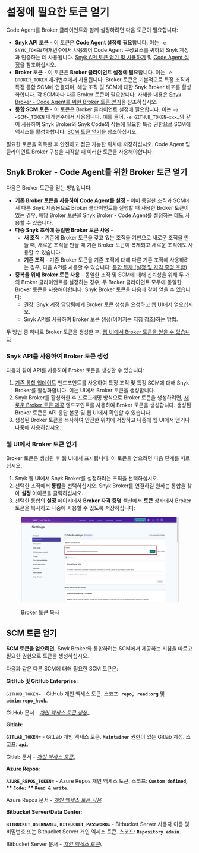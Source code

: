 # 설정에 필요한 토큰 얻기

Code Agent를 Broker 클라이언트와 함께 설정하려면 다음 토큰이 필요합니다:

- **Snyk API 토큰** - 이 토큰은 **Code Agent 설정에 필요**합니다. 이는 `-e SNYK_TOKEN` 매개변수에서 사용되어 Code Agent 구성요소를 귀하의 Snyk 계정과 인증하는 데 사용됩니다. [Snyk API 토큰 얻기 및 사용하기](../../../../getting-started/#obtain-and-use-your-snyk-api-token) 및 [Code Agent 설정](set-up-the-code-agent.md)을 참조하십시오.
- **Broker 토큰** - 이 토큰은 **Broker 클라이언트 설정에 필요**합니다. 이는 `-e BROKER_TOKEN` 매개변수에서 사용됩니다. Broker 토큰은 기본적으로 특정 조직과 특정 통합 SCM에 연결되며, 해당 조직 및 SCM에 대한 Snyk Broker 배포를 활성화합니다. 각 SCM마다 다른 Broker 토큰이 필요합니다. 자세한 내용은 [Snyk Broker - Code Agent를 위한 Broker 토큰 얻기](obtain-the-required-tokens-for-setup.md#obtain-your-broker-token-for-snyk-broker-code-agent)을 참조하십시오.
- **통합 SCM 토큰** - 이 토큰은 Broker 클라이언트 설정에 필요합니다. 이는 `-e <SCM>_TOKEN` 매개변수에서 사용됩니다. 예를 들어, `-e GITHUB_TOKEN=xxx…`와 같이 사용하여 Snyk Broker와 Snyk Code의 작동에 필요한 특정 권한으로 SCM에 액세스를 활성화합니다. [SCM 토큰 얻기](obtain-the-required-tokens-for-setup.md#obtain-your-scm-token)을 참조하십시오.

필요한 토큰을 획득한 후 안전하고 접근 가능한 위치에 저장하십시오. Code Agent 및 클라이언트 Broker 구성을 시작할 때 이러한 토큰을 사용해야합니다.

## Snyk Broker - Code Agent를 위한 Broker 토큰 얻기

다음은 Broker 토큰을 얻는 방법입니다:

- **기존 Broker 토큰을 사용하여 Code Agent를 설정** - 이미 동일한 조직과 SCM에서 다른 Snyk 제품용으로 Broker 클라이언트를 실행할 때 사용한 Broker 토큰이 있는 경우, 해당 Broker 토큰을 Snyk Broker - Code Agent를 설정하는 데도 사용할 수 있습니다.
- **다중 Snyk 조직에 동일한 Broker 토큰 사용** -
  - **새 조직** - 기존에 Broker 토큰을 갖고 있는 조직을 기반으로 새로운 조직을 만들 때, 새로운 조직을 만들 때 기존 Broker 토큰이 복제되고 새로운 조직에도 사용할 수 있습니다.
  - **기존 조직** - 기존 Broker 토큰을 기존 조직에 대해 다른 기존 조직에 사용하려는 경우, 다음 API를 사용할 수 있습니다: [통합 복제 (설정 및 자격 증명 포함)](../../../../snyk-api/reference/integrations-v1.md#org-orgid-integrations-integrationid-clone).
- **중복을 위해 Broker 토큰 사용** - 동일한 조직 및 SCM에 대해 신뢰성을 위해 두 개의 Broker 클라이언트를 설정하는 경우, 두 Broker 클라이언트 모두에 동일한 Broker 토큰을 사용해야합니다. Snyk Broker 토큰을 다음과 같이 얻을 수 있습니다:
  - 권장: Snyk 계정 담당팀에게 Broker 토큰 생성을 요청하고 웹 UI에서 얻으십시오.
  - Snyk API를 사용하여 Broker 토큰 생성(이어지는 지침 참조)하는 방법.

두 방법 중 하나로 Broker 토큰을 생성한 후, [웹 UI에서 Broker 토큰을 얻을 수 있습니다](obtain-the-required-tokens-for-setup.md#obtain-your-broker-token-from-the-web-ui).

### Snyk API를 사용하여 Broker 토큰 생성

다음과 같이 API를 사용하여 Broker 토큰을 생성할 수 있습니다:

1. [기존 통합 업데이트](../../../../snyk-api/reference/integrations-v1.md#org-orgid-integrations-type) 엔드포인트를 사용하여 특정 조직 및 특정 SCM에 대해 Snyk Broker를 활성화합니다. 이는 UI에서 Broker 토큰을 생성합니다.
2. Snyk Broker를 활성화한 후 프로그래밍 방식으로 Broker 토큰을 생성하려면, [새로운 Broker 토큰 제공](../../../../snyk-api/reference/integrations-v1.md#org-orgid-integrations-integrationid-authentication-provision-token) 엔드포인트를 사용하여 Broker 토큰을 생성합니다. 생성된 Broker 토큰은 API 응답 본문 및 웹 UI에서 확인할 수 있습니다.
3. 생성된 Broker 토큰을 복사하여 안전한 위치에 저장하고 나중에 웹 UI에서 얻거나 나중에 사용하십시오.

### 웹 UI에서 Broker 토큰 얻기

Broker 토큰은 생성된 후 웹 UI에서 표시됩니다. 이 토큰을 얻으려면 다음 단계를 따르십시오.

1. Snyk 웹 UI에서 Snyk Broker를 설정하려는 조직을 선택하십시오.
2. 선택한 조직에서 **통합**을 선택하십시오. Snyk Broker를 연결하길 원하는 통합을 찾아 **설정** 아이콘을 클릭하십시오.
3. 선택한 통합의 **설정** 페이지에서 **Broker 자격 증명** 섹션에서 **토큰** 상자에서 Broker 토큰을 복사하고 나중에 사용할 수 있도록 저장하십니다:

<figure><img src="../../../../.gitbook/assets/Snyk Broker - Broker Token - box.png" alt="Broker 토큰 복사"><figcaption><p>Broker 토큰 복사</p></figcaption></figure>

## SCM 토큰 얻기

**SCM 토큰을 얻으려면,** Snyk Broker와 통합하려는 SCM에서 제공하는 지침을 따르고 필요한 권한으로 토큰을 생성하십시오.

다음과 같은 다른 SCM에 대해 필요한 SCM 토큰은:

**GitHub 및 GitHub Enterprise**:

`GITHUB_TOKEN=` - GitHub 개인 엑세스 토큰. 스코프: **`repo, read:org`** 및 **`admin:repo_hook`**.

GitHub 문서 - [_개인 엑세스 토큰 생성_](https://docs.github.com/en/authentication/keeping-your-account-and-data-secure/creating-a-personal-access-token)\_

**Gitlab**:

**`GITLAB_TOKEN=`** - GitLab 개인 엑세스 토큰. **`Maintainer`** 권한이 있는 Gitlab 계정. 스코프: **`api`**.

Gitlab 문서 - [_개인 엑세스 토큰_](https://docs.gitlab.com/ee/user/profile/personal_access_tokens.html)\_

**Azure Repos**:

**`AZURE_REPOS_TOKEN=`** - Azure Repos 개인 엑세스 토큰. 스코프: **`Custom defined`, \*\* `Code:` \*\* `Read & write`**_._

Azure Repos 문서 - [_개인 엑세스 토큰 사용_](https://docs.microsoft.com/en-us/azure/devops/organizations/accounts/use-personal-access-tokens-to-authenticate?view=azure-devops\&tabs=Windows)\_

**Bitbucket Server/Data Center**:

**`BITBUCKET_USERNAME=`**, **`BITBUCKET_PASSWORD=`** - Bitbucket Server 사용자 이름 및 비밀번호 또는 Bitbucket Server 개인 엑세스 토큰. 스코프: **`Repository admin`**.

Bitbucket Server 문서 - [_개인 엑세스 토큰_](https://confluence.atlassian.com/bitbucketserver/http-access-tokens-939515499.html)\\